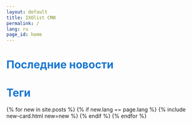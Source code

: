 ```yaml
---
layout: default
title: IXOlist СМИ
permalink: /
lang: ru
page_id: home
---
```

<div class="news-block p-3">
   <div class="d-flex align-items-center justify-content-between w-100">
  <h1 style="color: #1976D2;" class="display-4 fw-bold mb-3">Последние новости</h1>
   <a class="tags-title" href="./tags" style="text-decoration: none; color: #1976D2;"><h1 class="display-6 fw-normal">Теги</h1></a>
  </div>
  {% for new in site.posts %}
    {% if new.lang == page.lang %}
      {% include new-card.html new=new %}
    {% endif %}
  {% endfor %}
</div>


